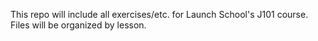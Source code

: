 This repo will include all exercises/etc. for Launch School's J101 course.
Files will be organized by lesson.
